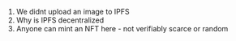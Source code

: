 1. We didnt upload an image to IPFS
2. Why is IPFS decentralized
3. Anyone can mint an NFT here - not verifiably scarce or random
